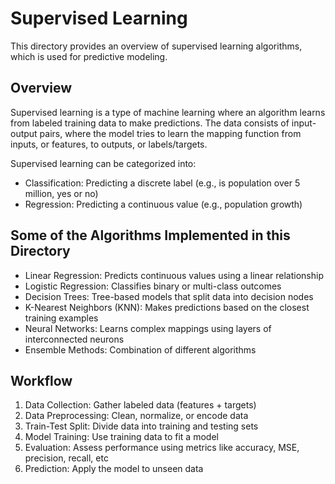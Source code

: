 # Supervised Learning

This directory provides an overview of supervised learning algorithms, which is used for predictive modeling.

## Overview

Supervised learning is a type of machine learning where an algorithm learns from labeled training data to make predictions. The data consists of input-output pairs, where the model tries to learn the mapping function from inputs, or features, to outputs, or labels/targets.

Supervised learning can be categorized into:

- Classification: Predicting a discrete label (e.g., is population over 5 million, yes or no)
- Regression: Predicting a continuous value (e.g., population growth)

## Some of the Algorithms Implemented in this Directory

- Linear Regression: Predicts continuous values using a linear relationship
- Logistic Regression: Classifies binary or multi-class outcomes
- Decision Trees: Tree-based models that split data into decision nodes
- K-Nearest Neighbors (KNN): Makes predictions based on the closest training examples
- Neural Networks: Learns complex mappings using layers of interconnected neurons
- Ensemble Methods: Combination of different algorithms

## Workflow

1. Data Collection: Gather labeled data (features + targets)
2. Data Preprocessing: Clean, normalize, or encode data
3. Train-Test Split: Divide data into training and testing sets
4. Model Training: Use training data to fit a model
5. Evaluation: Assess performance using metrics like accuracy, MSE, precision, recall, etc
6. Prediction: Apply the model to unseen data
